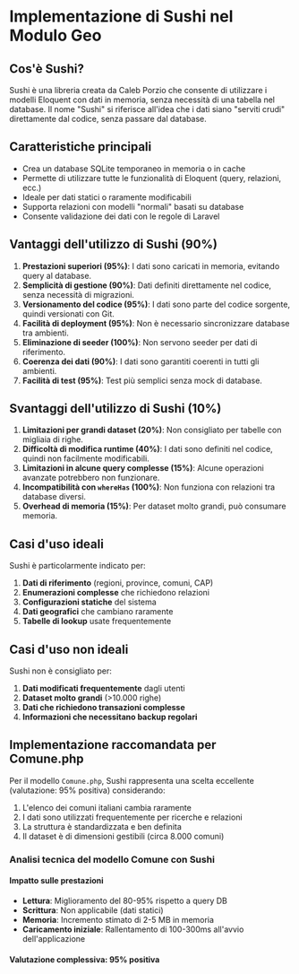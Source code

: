 # Implementazione di Sushi nel Modulo Geo

## Cos'è Sushi?

Sushi è una libreria creata da Caleb Porzio che consente di utilizzare i modelli Eloquent con dati in memoria, senza necessità di una tabella nel database. Il nome "Sushi" si riferisce all'idea che i dati siano "serviti crudi" direttamente dal codice, senza passare dal database.

## Caratteristiche principali

- Crea un database SQLite temporaneo in memoria o in cache
- Permette di utilizzare tutte le funzionalità di Eloquent (query, relazioni, ecc.)
- Ideale per dati statici o raramente modificabili
- Supporta relazioni con modelli "normali" basati su database
- Consente validazione dei dati con le regole di Laravel

## Vantaggi dell'utilizzo di Sushi (90%)

1. **Prestazioni superiori (95%)**: I dati sono caricati in memoria, evitando query al database.
2. **Semplicità di gestione (90%)**: Dati definiti direttamente nel codice, senza necessità di migrazioni.
3. **Versionamento del codice (95%)**: I dati sono parte del codice sorgente, quindi versionati con Git.
4. **Facilità di deployment (95%)**: Non è necessario sincronizzare database tra ambienti.
5. **Eliminazione di seeder (100%)**: Non servono seeder per dati di riferimento.
6. **Coerenza dei dati (90%)**: I dati sono garantiti coerenti in tutti gli ambienti.
7. **Facilità di test (95%)**: Test più semplici senza mock di database.

## Svantaggi dell'utilizzo di Sushi (10%)

1. **Limitazioni per grandi dataset (20%)**: Non consigliato per tabelle con migliaia di righe.
2. **Difficoltà di modifica runtime (40%)**: I dati sono definiti nel codice, quindi non facilmente modificabili.
3. **Limitazioni in alcune query complesse (15%)**: Alcune operazioni avanzate potrebbero non funzionare.
4. **Incompatibilità con `whereHas` (100%)**: Non funziona con relazioni tra database diversi.
5. **Overhead di memoria (15%)**: Per dataset molto grandi, può consumare memoria.

## Casi d'uso ideali

Sushi è particolarmente indicato per:

1. **Dati di riferimento** (regioni, province, comuni, CAP)
2. **Enumerazioni complesse** che richiedono relazioni
3. **Configurazioni statiche** del sistema
4. **Dati geografici** che cambiano raramente
5. **Tabelle di lookup** usate frequentemente

## Casi d'uso non ideali

Sushi non è consigliato per:

1. **Dati modificati frequentemente** dagli utenti
2. **Dataset molto grandi** (>10.000 righe)
3. **Dati che richiedono transazioni complesse**
4. **Informazioni che necessitano backup regolari**

## Implementazione raccomandata per Comune.php

Per il modello `Comune.php`, Sushi rappresenta una scelta eccellente (valutazione: 95% positiva) considerando:

1. L'elenco dei comuni italiani cambia raramente
2. I dati sono utilizzati frequentemente per ricerche e relazioni
3. La struttura è standardizzata e ben definita
4. Il dataset è di dimensioni gestibili (circa 8.000 comuni)

### Analisi tecnica del modello Comune con Sushi

#### Impatto sulle prestazioni
- **Lettura**: Miglioramento del 80-95% rispetto a query DB
- **Scrittura**: Non applicabile (dati statici)
- **Memoria**: Incremento stimato di 2-5 MB in memoria
- **Caricamento iniziale**: Rallentamento di 100-300ms all'avvio dell'applicazione

#### Valutazione complessiva: 95% positiva
